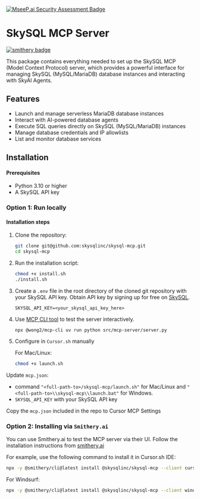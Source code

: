 [![MseeP.ai Security Assessment Badge](https://mseep.net/pr/skysqlinc-skysql-mcp-badge.png)](https://mseep.ai/app/skysqlinc-skysql-mcp)

# SkySQL MCP Server

[![smithery badge](https://smithery.ai/badge/@skysqlinc/skysql-mcp)](https://smithery.ai/server/@skysqlinc/skysql-mcp)

This package contains everything needed to set up the SkySQL MCP (Model Context Protocol) server, which provides a powerful interface for managing SkySQL (MySQL/MariaDB) database instances and interacting with SkyAI Agents.

## Features

- Launch and manage serverless MariaDB database instances
- Interact with AI-powered database agents
- Execute SQL queries directly on SkySQL (MySQL/MariaDB) instances
- Manage database credentials and IP allowlists
- List and monitor database services

## Installation

#### Prerequisites
- Python 3.10 or higher
- A SkySQL API key

### Option 1: Run locally

#### Installation steps

1. Clone the repository:
   ```bash
   git clone git@github.com:skysqlinc/skysql-mcp.git
   cd skysql-mcp
   ```

2. Run the installation script:
   ```bash
   chmod +x install.sh
   ./install.sh
   ```

3. Create a `.env` file in the root directory of the cloned git repository with your SkySQL API key. Obtain API key by signing up for free on [SkySQL](https://app.skysql.com).

   ```
   SKYSQL_API_KEY=<your_skysql_api_key_here>
   ```

4. Use [MCP CLI tool](https://github.com/wong2/mcp-cli) to test the server interactively.
   ```
   npx @wong2/mcp-cli uv run python src/mcp-server/server.py
   ```

5. Configure in `Cursor.sh` manually

   For Mac/Linux:
   ```bash
   chmod +x launch.sh
   ```
Update `mcp.json`:
- command `"<full-path-to>/skysql-mcp/launch.sh"` for Mac/Linux and `"<full-path-to>\\skysql-mcp\\launch.bat"` for Windows.
- `SKYSQL_API_KEY` with your SkySQL API key

Copy the `mcp.json` included in the repo to Cursor MCP Settings

### Option 2: Installing via `Smithery.ai`

You can use Smithery.ai to test the MCP server via their UI. Follow the installation instructions from [smithery.ai](https://smithery.ai/server/@skysqlinc/skysql-mcp) 

For example, use the following command to install it in Cursor.sh IDE: 
   ```bash
   npx -y @smithery/cli@latest install @skysqlinc/skysql-mcp --client cursor --profile <your-smithery-profile> --key <your-smithery-kay>
   ```
For Windsurf:

   ```bash
   npx -y @smithery/cli@latest install @skysqlinc/skysql-mcp --client windsurf --profile <your-smithery-profile> --key <your-smithery-key>
   ```
